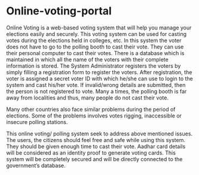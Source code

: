 # Online-voting-portal
Online Voting is a web-based voting system that will help you manage your elections easily and securely. This voting system can be used for casting votes during the elections held in colleges, etc. In this system the voter does not have to go to the polling booth to cast their vote. They can use their personal computer to cast their votes. There is a database which is maintained in which all the name of the voters with their complete information is stored. The System Administrator registers the voters by simply filling a registration form to register the voters. After registration, the voter is assigned a secret voter ID with which he/she can use to login to the system and cast his/her vote. If invalid/wrong details are submitted, then the person is not registered to vote.
Many a times, the polling booth is far away from localities and thus, many people do not cast their vote. 

Many other countries also face similar problems during the period of elections. Some of the problems involves votes rigging, inaccessible or insecure polling stations. 

This online voting/ polling system seek to address above mentioned issues. The users, the citizens should feel free and safe while using this system. They should be given enough time to cast their vote. Aadhar card details will be considered as an identity proof to generate voting cards. This system will be completely secured and will be directly connected to the government’s database. 
